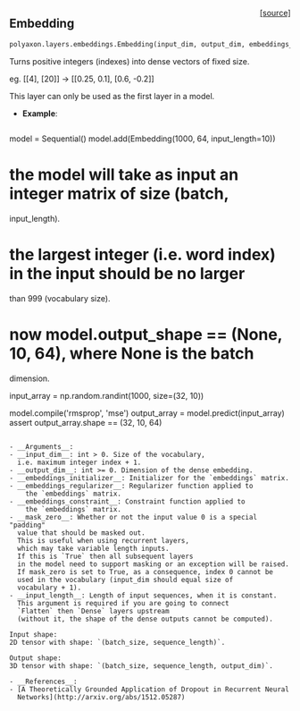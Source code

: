 <span style="float:right;">[[source]](https://github.com/polyaxon/polyaxon/blob/master/polyaxon/layers/embeddings.py#L14)</span>
## Embedding

```python
polyaxon.layers.embeddings.Embedding(input_dim, output_dim, embeddings_initializer='uniform', embeddings_regularizer=None, activity_regularizer=None, embeddings_constraint=None, mask_zero=False, input_length=None)
```

Turns positive integers (indexes) into dense vectors of fixed size.

  eg. [[4], [20]] -> [[0.25, 0.1], [0.6, -0.2]]

  This layer can only be used as the first layer in a model.

- __Example__:

  ```python
model = Sequential()
model.add(Embedding(1000, 64, input_length=10))
# the model will take as input an integer matrix of size (batch,
input_length).
# the largest integer (i.e. word index) in the input should be no larger
than 999 (vocabulary size).
# now model.output_shape == (None, 10, 64), where None is the batch
dimension.

input_array = np.random.randint(1000, size=(32, 10))

model.compile('rmsprop', 'mse')
output_array = model.predict(input_array)
assert output_array.shape == (32, 10, 64)
  ```

- __Arguments__:
  - __input_dim__: int > 0. Size of the vocabulary,
	i.e. maximum integer index + 1.
  - __output_dim__: int >= 0. Dimension of the dense embedding.
  - __embeddings_initializer__: Initializer for the `embeddings` matrix.
  - __embeddings_regularizer__: Regularizer function applied to
	  the `embeddings` matrix.
  - __embeddings_constraint__: Constraint function applied to
	  the `embeddings` matrix.
  - __mask_zero__: Whether or not the input value 0 is a special "padding"
	value that should be masked out.
	This is useful when using recurrent layers,
	which may take variable length inputs.
	If this is `True` then all subsequent layers
	in the model need to support masking or an exception will be raised.
	If mask_zero is set to True, as a consequence, index 0 cannot be
	used in the vocabulary (input_dim should equal size of
	vocabulary + 1).
  - __input_length__: Length of input sequences, when it is constant.
	This argument is required if you are going to connect
	`Flatten` then `Dense` layers upstream
	(without it, the shape of the dense outputs cannot be computed).

  Input shape:
  2D tensor with shape: `(batch_size, sequence_length)`.

  Output shape:
  3D tensor with shape: `(batch_size, sequence_length, output_dim)`.

- __References__:
  - [A Theoretically Grounded Application of Dropout in Recurrent Neural
	Networks](http://arxiv.org/abs/1512.05287)
  